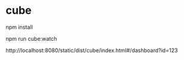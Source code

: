 # cube

npm install

npm run cube:watch

http://localhost:8080/static/dist/cube/index.html#/dashboard?id=123
